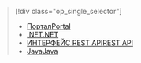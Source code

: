 > [!div class="op_single_selector"]
> * [<span data-ttu-id="6cba7-101">Портал</span><span class="sxs-lookup"><span data-stu-id="6cba7-101">Portal</span></span>](../articles/media-services/media-services-portal-configure-content-key-auth-policy.md)
> * [<span data-ttu-id="6cba7-102">.NET</span><span class="sxs-lookup"><span data-stu-id="6cba7-102">.NET</span></span>](../articles/media-services/media-services-dotnet-configure-content-key-auth-policy.md)
> * [<span data-ttu-id="6cba7-103">ИНТЕРФЕЙС REST API</span><span class="sxs-lookup"><span data-stu-id="6cba7-103">REST API</span></span>](../articles/media-services/media-services-rest-configure-content-key-auth-policy.md)
> * [<span data-ttu-id="6cba7-104">Java</span><span class="sxs-lookup"><span data-stu-id="6cba7-104">Java</span></span>](https://github.com/southworkscom/azure-sdk-for-media-services-java-samples)
> 
> 

